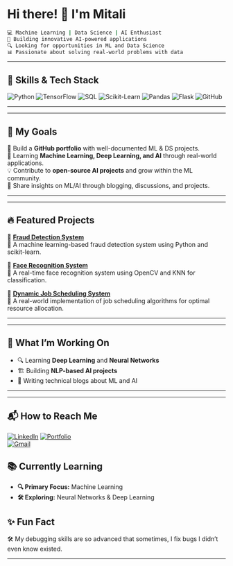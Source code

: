 # Hi there! 👋 I'm Mitali
```bash
💻 Machine Learning | Data Science | AI Enthusiast  
📌 Building innovative AI-powered applications  
🔍 Looking for opportunities in ML and Data Science  
📊 Passionate about solving real-world problems with data
```

---

## 🚀 Skills & Tech Stack  
![Python](https://img.shields.io/badge/Python-3776AB?style=for-the-badge&logo=python&logoColor=white)
![TensorFlow](https://img.shields.io/badge/TensorFlow-FF6F00?style=for-the-badge&logo=tensorflow&logoColor=white)
![SQL](https://img.shields.io/badge/SQL-4479A1?style=for-the-badge&logo=postgresql&logoColor=white)
![Scikit-Learn](https://img.shields.io/badge/Scikit%20Learn-F7931E?style=for-the-badge&logo=scikit-learn&logoColor=white)
![Pandas](https://img.shields.io/badge/Pandas-150458?style=for-the-badge&logo=pandas&logoColor=white)
![Flask](https://img.shields.io/badge/Flask-000000?style=for-the-badge&logo=flask&logoColor=white)
![GitHub](https://img.shields.io/badge/GitHub-181717?style=for-the-badge&logo=github&logoColor=white)

---

---

## 📌 My Goals  
🎯 Build a **GitHub portfolio** with well-documented ML & DS projects.  
📖 Learning **Machine Learning, Deep Learning, and AI** through real-world applications.  
💡 Contribute to **open-source AI projects** and grow within the ML community.  
🎤 Share insights on ML/AI through blogging, discussions, and projects.  

---

---

## 🔥 Featured Projects  
🌟 **[Fraud Detection System](https://github.com/mitali-ops/render-fraud)**  
🔹 A machine learning-based fraud detection system using Python and scikit-learn.  

🌟 **[Face Recognition System](https://github.com/mitali-ops/face-recognition)**  
🔹 A real-time face recognition system using OpenCV and KNN for classification.  

🌟 **[Dynamic Job Scheduling System](https://github.com/mitali-ops/experiment-and-learn/job_scheduler)**  
🔹 A real-world implementation of job scheduling algorithms for optimal resource allocation.  

---
---

## 🎯 What I’m Working On  
- 🔍 Learning **Deep Learning** and **Neural Networks**  
- 🏗 Building **NLP-based AI projects**  
- 📖 Writing technical blogs about ML and AI  

---

---

## 📬 How to Reach Me  
[![LinkedIn](https://img.shields.io/badge/LinkedIn-0A66C2?style=for-the-badge&logo=linkedin&logoColor=white)](https://www.linkedin.com/in/mitali06)
[![Portfolio](https://img.shields.io/badge/Portfolio-FF4081?style=for-the-badge&logo=web)](https://yourportfolio.com)  
[![Gmail](https://img.shields.io/badge/Email-D14836?style=for-the-badge&logo=gmail&logoColor=white)](mailto:mitalikamble06@gmail.com)  

## 📚 Currently Learning  
- **🔍 Primary Focus:** Machine Learning 
- **🛠 Exploring:** Neural Networks & Deep Learning


## ✨ Fun Fact  
🛠️ My debugging skills are so advanced that sometimes, I fix bugs I didn’t even know existed.  

---


